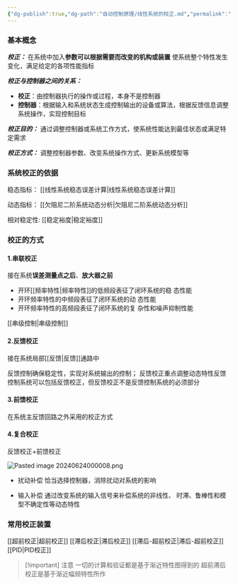 ```yaml
---
{"dg-publish":true,"dg-path":"自动控制原理/线性系统的校正.md","permalink":"/自动控制原理/线性系统的校正/","dgPassFrontmatter":true,"noteIcon":"","created":"2024-05-30T09:55:47.326+08:00","updated":"2024-06-24T00:00:22.595+08:00"}
---
```


### 基本概念
***校正：***
在系统中加入**参数可以根据需要而改变的机构或装置**
使系统整个特性发生变化，满足给定的各项性能指标

***校正与控制器之间的关系：***
- **校正**：由控制器执行的操作或过程，本身不是控制器 
- **控制器**：根据输入和系统状态生成控制输出的设备或算法，根据反馈信息调整系统操作，实现控制目标

***校正目的：***
通过调整控制器或系统工作方式，使系统性能达到最佳状态或满足特定需求 

***校正方式：***
调整控制器参数、改变系统操作方式、更新系统模型等

### 系统校正的依据
稳态指标：
[[线性系统稳态误差计算\|线性系统稳态误差计算]]

动态指标：
[[欠阻尼二阶系统动态分析\|欠阻尼二阶系统动态分析]]


相对稳定性:
[[稳定裕度\|稳定裕度]]

### 校正的方式
#### 1.串联校正
接在系统**误差测量点之后**、**放大器之前**

- 开环[[频率特性\|频率特性]]的低频段表征了闭环系统的稳
态性能
 - 开环频率特性的中频段表征了闭环系统的动
态性能
- 开环频率特性的高频段表征了闭环系统的复
杂性和噪声抑制性能

[[串级控制\|串级控制]]
#### 2.反馈校正
接在系统局部[[反馈\|反馈]]通路中

反馈控制确保稳定性，实现对系统输出的控制；
反馈校正重点调整动态特性反馈控制系统可以包括反馈校正，但反馈校正不是反馈控制系统的必须部分
#### 3.前馈校正
在系统主反馈回路之外采用的校正方式

#### 4.复合校正
反馈校正+前馈校正

![Pasted image 20240624000008.png](/img/user/%E5%8A%9F%E8%83%BD%E6%80%A7%E6%96%87%E4%BB%B6%E5%A4%B9/%E8%BD%BD%E5%85%A5%E7%9A%84%E5%AA%92%E4%BD%93%E8%B5%84%E6%BA%90/Pasted%20image%2020240624000008.png)

- 扰动补偿
	恰当选择控制器，消除扰动对系统的影响
	
- 输入补偿
	通过改变系统的输入信号来补偿系统的非线性、 时滞、鲁棒性和模型不确定性等动态特性

### 常用校正装置
[[超前校正\|超前校正]]
[[滞后校正\|滞后校正]]
[[滞后-超前校正\|滞后-超前校正]]
[[PID\|PID校正]]


>[!important] 注意
>一切的计算和验证都是基于渐近特性图得到的
>超前滞后校正是基于渐近幅频特性所作










